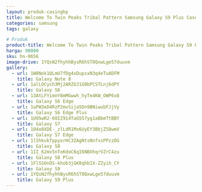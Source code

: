 ```yaml
---
layout: produk-casinghp
title: Welcome To Twin Peaks Tribal Pattern Samsung Galaxy S9 Plus Case
categories: samsung
tags: galaxy

# Produk
product-title: Welcome To Twin Peaks Tribal Pattern Samsung Galaxy S9 Plus Case
harga: 90000
sku: hn-0656
image-drive: 1YQsN2fhyhhBysR6hST0QxwLge57duuvm
gallery:
  - url: 1W8Nok1QLmU7fDg4xDupsxN3q4eTuADFM
    title: Galaxy Note 8
  - url: 1alLOCych3Mj2ARZUJ1G0bPCSTLnj6dPY
    title: Galaxy S6
  - url: 13AtLFYimnY8mMGwwh_hyTe4KW_OWP6x8
    title: Galaxy S6 Edge
  - url: 1uPW3eD4RzP2mvSija5Dn9BNiwubFJjVy
    title: Galaxy S6 Edge Plus
  - url: 1U95wR2-6OIZ914TaG557yg1aBbmTtBBY
    title: Galaxy S7
  - url: 1O4o8XDE-_zlLdR1Mx6UyEY3BbjZ58wmV
    title: Galaxy S7 Edge
  - url: 1lShkukfppyorHC3ZAgNtsNnfxsPPzzDG
    title: Galaxy S8
  - url: 1II_62mx5nToKdoC6qI6NBXhqrVZrC4zu
    title: Galaxy S8 Plus
  - url: 1FlSSOnOS-khob3jGK0qhbIX-ZZyih_CY
    title: Galaxy S9
  - url: 1YQsN2fhyhhBysR6hST0QxwLge57duuvm
    title: Galaxy S9 Plus
---
```


